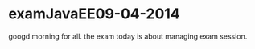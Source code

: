 examJavaEE09-04-2014
====================

googd morning for all.
the exam today is about managing exam session.



